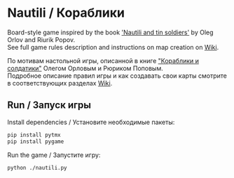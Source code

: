 Nautili / Кораблики
===================

Board-style game inspired by the book ['Nautili and tin soldiers'](http://www.livelib.ru/book/1000541123) by Oleg Orlov and Riurik Popov.  
See full game rules description and instructions on map creation on [Wiki](https://github.com/aikikode/nautili/wiki).

По мотивам настольной игры, описанной в книге ["Кораблики и солдатики"](http://www.livelib.ru/book/1000541123) Олегом Орловым и Рюриком Поповым.  
Подробное описание правил игры и как создавать свои карты смотрите в соответствующих разделах [Wiki](https://github.com/aikikode/nautili/wiki).

Run / Запуск игры
-----------------

Install dependencies / Установите необходимые пакеты:  
```bash
pip install pytmx
pip install pygame
```

Run the game / Запустите игру:  
```bash
python ./nautili.py
```

